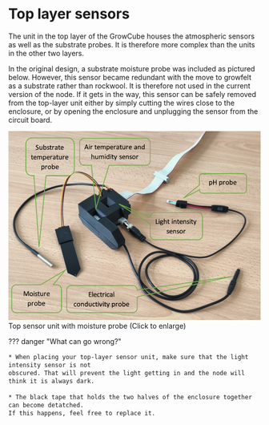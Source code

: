 # Top layer sensors

The unit in the top layer of the GrowCube houses the atmospheric sensors as well as the substrate
probes. It is therefore more complex than the units in the other two layers.

In the original design, a substrate moisture probe was included as pictured below. However, 
this sensor became redundant with the move to growfelt as a substrate rather than rockwool. It is
therefore not used in the current version of the node. If it gets in the way, this sensor can be
safely removed from the top-layer unit either by simply cutting the wires close to the enclosure,
or by opening the enclosure and unplugging the sensor from the circuit board.

[![Top sensor unit with moisture probe](../img/top_unit_with_moisture.png#centred)](../img/top_unit_with_moisture.png)
<span class='caption'>
Top sensor unit with moisture probe (Click to enlarge)
</span>



??? danger "What can go wrong?"

    * When placing your top-layer sensor unit, make sure that the light intensity sensor is not
    obscured. That will prevent the light getting in and the node will think it is always dark.

    * The black tape that holds the two halves of the enclosure together can become detatched.
    If this happens, feel free to replace it.


